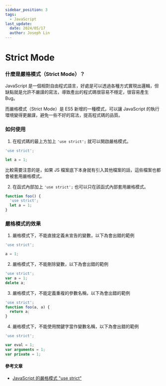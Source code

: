 ```yaml
---
sidebar_position: 3
tags:
  - JavaScript
last_update:
  date: 2024/05/17
  author: Joseph Lin
---
```


# Strict Mode

### 什麼是嚴格模式（Strict Mode）？

JavaScript 是一個相對自由程式語言，好處是可以透過各種方式實現出邏輯，但缺點就是允許不嚴謹的寫法，導致產出的程式碼很容易不穩定，很容易產生 Bug。

而嚴格模式（Strict Mode）是 ES5 新增的一種模式，可以讓 JavaScript 的執行環境變得更嚴謹，避免一些不好的寫法，提高程式碼的品質。

### 如何使用

1. 在程式碼的最上方加上 `'use strict';` 就可以開啟嚴格模式。

```js
'use strict';

let a = 1;
```

比較需要注意的是，如果 JS 檔案底下本身就有引入其他檔案的話，這些檔案也都會被套用嚴格模式。

2. 在函式內部加上 `'use strict';` 也可以只在該函式內部套用嚴格模式。

```js
function foo() {
  'use strict';
  let a = 1;
}
```

### 嚴格模式的效果

1. 嚴格模式下，不能直接定義未宣告的變數，以下為會出錯的範例

```js
'use strict';

a = 1;
```

2. 嚴格模式下，不能刪除變數，以下為會出錯的範例

```js
'use strict';
var a = 1;
delete a;
```

3. 嚴格模式下，不能定義重複的參數名稱，以下為會出錯的範例

```js
'use strict';
function foo(a, a) {
  return a;
}
```

4. 嚴格模式下，不能使用關鍵字當作變數名稱，以下為會出錯的範例

```js
'use strict';

var eval = 1;
var arguments = 1;
var private = 1;
```

#### 參考文章

- [JavaScript 的嚴格模式 "use strict"](https://www.casper.tw/javascript/2017/12/15/javascript-use-strict/)
